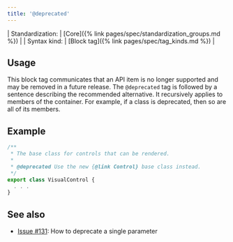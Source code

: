 ```yaml
---
title: '@deprecated'
---
```


| Standardization: | [Core]({% link pages/spec/standardization_groups.md %}) |
| Syntax kind: | [Block tag]({% link pages/spec/tag_kinds.md %}) |

## Usage

This block tag communicates that an API item is no longer supported and may be removed in a future release.
The `@deprecated` tag is followed by a sentence describing the recommended alternative. It recursively applies
to members of the container. For example, if a class is deprecated, then so are all of its members.

## Example

```ts
/**
 * The base class for controls that can be rendered.
 *
 * @deprecated Use the new {@link Control} base class instead.
 */
export class VisualControl {
  . . .
}
```

## See also

- [Issue #131](https://github.com/microsoft/tsdoc/issues/131): How to deprecate a single parameter
